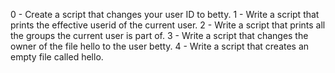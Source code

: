 0 - Create a script that changes your user ID to betty. 1 - Write a script that prints the effective userid of the current user.  2 - Write a script that prints all the groups the current user is part of. 3 - Write a script that changes the owner of the file hello to the user betty. 4 - Write a script that creates an empty file called hello.
